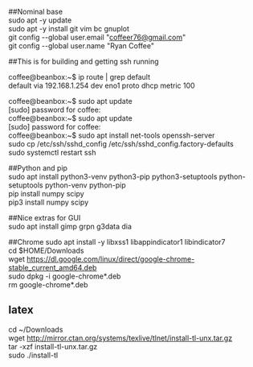 ##Nominal base  
sudo apt -y update  
sudo apt -y install git vim bc gnuplot   
git config --global user.email "coffeer76@gmail.com"  
git config --global user.name "Ryan Coffee"  


##This is for building and getting ssh running  

coffee@beanbox:~$ ip route | grep default  
default via 192.168.1.254 dev eno1 proto dhcp metric 100   


coffee@beanbox:~$ sudo apt update  
[sudo] password for coffee:  
coffee@beanbox:~$ sudo apt update  
[sudo] password for coffee:   
coffee@beanbox:~$ sudo apt install net-tools openssh-server  
sudo cp /etc/ssh/sshd_config /etc/ssh/sshd_config.factory-defaults  
sudo systemctl restart ssh  

##Python and pip  
sudo apt install python3-venv python3-pip python3-setuptools python-setuptools python-venv python-pip  
pip install numpy scipy	  
pip3 install numpy scipy  

##Nice extras for GUI   
sudo apt install gimp grpn g3data dia  

##Chrome
sudo apt install -y libxss1 libappindicator1 libindicator7  
cd $HOME/Downloads  
wget https://dl.google.com/linux/direct/google-chrome-stable_current_amd64.deb  
sudo dpkg -i google-chrome*.deb  
rm google-chrome*.deb  

## latex  
cd ~/Downloads  
wget http://mirror.ctan.org/systems/texlive/tlnet/install-tl-unx.tar.gz  
tar -xzf install-tl-unx.tar.gz  
sudo ./install-tl  
